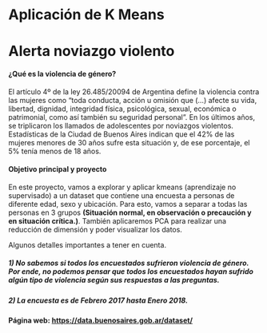 # Aplicación de K Means

# Alerta noviazgo violento

#### ¿Qué es la violencia de género?

El artículo 4º de la ley 26.485/20094 de Argentina define la violencia contra las mujeres como “toda conducta, acción u omisión que (…) afecte su vida, libertad, dignidad, integridad física, psicológica, sexual, económica o patrimonial, como así también su seguridad personal”.
En los últimos años, se triplicaron los llamados de adolescentes por noviazgos violentos. Estadísticas de la Ciudad de Buenos Aires indican que el 42% de las mujeres menores de 30 años sufre esta situación y, de ese porcentaje, el 5% tenía menos de 18 años.

#### Objetivo principal y proyecto

En este proyecto, vamos a explorar y aplicar kmeans (aprendizaje no supervisado) a un dataset que contiene una encuesta a personas de diferente edad, sexo y ubicación. Para esto, vamos a separar a todas las personas en 3 grupos **(Situación normal, en observación o precaución y en situación crítica.)**. También aplicaremos PCA para realizar una reducción de dimensión y poder visualizar los datos.


Algunos detalles importantes a tener en cuenta.
##### 1) No sabemos si todos los encuestados sufrieron violencia de género. Por ende, no podemos pensar que todos los encuestados hayan sufrido algún tipo de violencia según sus respuestas a las preguntas.
##### 2) La encuesta es de Febrero 2017 hasta Enero 2018.


**Página web: https://data.buenosaires.gob.ar/dataset/**


